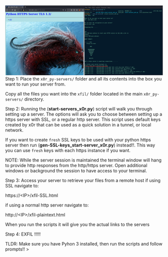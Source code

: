 ![alt text](x0r_py-servers.png)
Step 1:
Place the `x0r_py-servers/` folder and all its contents into the box you want to run your server from.

Copy all the files you want into the `xfil/` folder located in the main `x0r_py-servers/` directory.

Step 2:
Running the (__start-servers_x0r.py__) script will walk you through setting up a server.
The options will ask you to choose between setting up a https server with SSL, or a regular http server.  This script uses default keys created by x0r that can be used as a quick solution in a tunnel, or local network.

If you want to create `fresh` SSL keys to be used with your python https server then run (__gen-SSL-keys_start-server_x0r.py__) instead!!.
This way you can use `fresh` keys with each https instance if you want.

NOTE: While the server session is maintained the terminal window will hang to provide http responses from the http/https server. 
Open additional windows or background the session to have access to your terminal.


Step 3:
Access your server to retrieve your files from a remote host
if using SSL navigate to:

https://\<IP>\/xfil-SSL.html

if using a normal http server navigate to:

http://\<IP>\/xfil-plaintext.html

When you run the scripts it will give you the actual links to the servers

Step 4:
EXFIL !!!!!

TLDR:
Make sure you have Pyhon 3 installed, then run the scripts and follow prompts!! >
